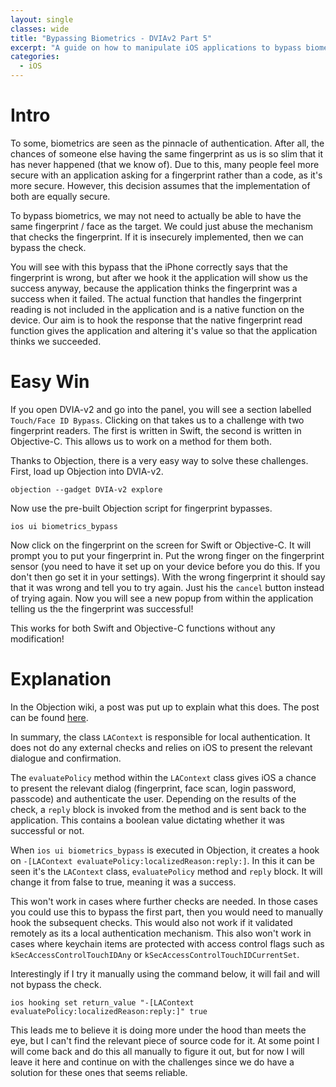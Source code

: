 ```yaml
---
layout: single
classes: wide
title: "Bypassing Biometrics - DVIAv2 Part 5"
excerpt: "A guide on how to manipulate iOS applications to bypass biometric authentication."
categories: 
  - iOS
---
```

<h1>Intro</h1>

To some, biometrics are seen as the pinnacle of authentication. After all, the chances of someone else having the same fingerprint as us is so slim that it has never happened (that we know of). Due to this, many people feel more secure with an application asking for a fingerprint rather than a code, as it's more secure. However, this decision assumes that the implementation of both are equally secure. 

To bypass biometrics, we may not need to actually be able to have the same fingerprint / face as the target. We could just abuse the mechanism that checks the fingerprint. If it is insecurely implemented, then we can bypass the check. 

You will see with this bypass that the iPhone correctly says that the fingerprint is wrong, but after we hook it the application will show us the success anyway, because the application thinks the fingerprint was a success when it failed. The actual function that handles the fingerprint reading is not included in the application and is a native function on the device. Our aim is to hook the response that the native fingerprint read function gives the application and altering it's value so that the application thinks we succeeded. 

<h1>Easy Win</h1>

If you open DVIA-v2 and go into the panel, you will see a section labelled `Touch/Face ID Bypass`. Clicking on that takes us to a challenge with two fingerprint readers. The first is written in Swift, the second is written in Objective-C. This allows us to work on a method for them both.

Thanks to Objection, there is a very easy way to solve these challenges. First, load up Objection into DVIA-v2.

```
objection --gadget DVIA-v2 explore
```

Now use the pre-built Objection script for fingerprint bypasses.

```
ios ui biometrics_bypass 
```

Now click on the fingerprint on the screen for Swift or Objective-C. It will prompt you to put your fingerprint in. Put the wrong finger on the fingerprint sensor (you need to have it set up on your device before you do this. If you don't then go set it in your settings). With the wrong fingerprint it should say that it was wrong and tell you to try again. Just his the `cancel` button instead of trying again. Now you will see a new popup from within the application telling us the the fingerprint was successful! 

This works for both Swift and Objective-C functions without any modification! 

<h1>Explanation</h1>

In the Objection wiki, a post was put up to explain what this does. The post can be found <a href="https://github.com/sensepost/objection/wiki/Understanding-the-iOS-Biometrics-Bypass">here</a>. 

In summary, the class `LAContext` is responsible for local authentication. It does not do any external checks and relies on iOS to present the relevant dialogue and confirmation. 

The `evaluatePolicy` method within the `LAContext` class gives iOS a chance to present the relevant dialog (fingerprint, face scan, login password, passcode) and authenticate the user. Depending on the results of the check, a `reply` block is invoked from the method and is sent back to the application. This contains a boolean value dictating whether it was successful or not. 

When `ios ui biometrics_bypass` is executed in Objection, it creates a hook on `-[LAContext evaluatePolicy:localizedReason:reply:]`. In this it can be seen it's the `LAContext` class, `evaluatePolicy` method and `reply` block. It will change it from false to true, meaning it was a success. 

This won't work in cases where further checks are needed. In those cases you could use this to bypass the first part, then you would need to manually hook the subsequent checks. This would also not work if it validated remotely as its a local authentication mechanism. This also won't work in cases where keychain items are protected with access control flags such as `kSecAccessControlTouchIDAny` or `kSecAccessControlTouchIDCurrentSet`. 

Interestingly if I try it manually using the command below, it will fail and will not bypass the check.

```
ios hooking set return_value "-[LAContext evaluatePolicy:localizedReason:reply:]" true
```

This leads me to believe it is doing more under the hood than meets the eye, but I can't find the relevant piece of source code for it. At some point I will come back and do this all manually to figure it out, but for now I will leave it here and continue on with the challenges since we do have a solution for these ones that seems reliable. 
